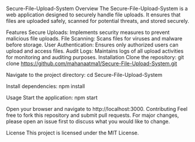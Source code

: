 Secure-File-Upload-System
Overview
The Secure-File-Upload-System is a web application designed to securely handle file uploads. It ensures that files are uploaded safely, scanned for potential threats, and stored securely.

Features
Secure Uploads: Implements security measures to prevent malicious file uploads.
File Scanning: Scans files for viruses and malware before storage.
User Authentication: Ensures only authorized users can upload and access files.
Audit Logs: Maintains logs of all upload activities for monitoring and auditing purposes.
Installation
Clone the repository:
git clone https://github.com/mahanaatma1/Secure-File-Upload-System.git

Navigate to the project directory:
cd Secure-File-Upload-System

Install dependencies:
npm install

Usage
Start the application:
npm start

Open your browser and navigate to http://localhost:3000.
Contributing
Feel free to fork this repository and submit pull requests. For major changes, please open an issue first to discuss what you would like to change.

License
This project is licensed under the MIT License.